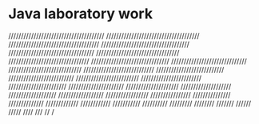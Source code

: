 # Java laboratory work
//////////////////////////////////////
/////////////////////////////////////
////////////////////////////////////
///////////////////////////////////
//////////////////////////////////
/////////////////////////////////
////////////////////////////////
///////////////////////////////
//////////////////////////////
/////////////////////////////
////////////////////////////
///////////////////////////
//////////////////////////
/////////////////////////
////////////////////////
///////////////////////
//////////////////////
/////////////////////
////////////////////
///////////////////
//////////////////
/////////////////
////////////////
///////////////
//////////////
/////////////
////////////
///////////
//////////
/////////
////////
///////
//////
/////
////
///
//
/